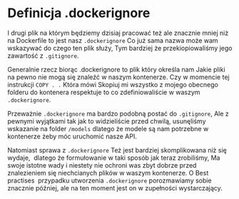 # Definicja .dockerignore

I drugi plik na którym będziemy dzisiaj pracować też ale znacznie mniej niż na Dockerfile to jest nasz `.dockerignore` Co już sama nazwa może wam wskazywać do czego ten plik służy, Tym bardziej że przekiopiowaliśmy jego zawartość z `.gitignore`.

Generalnie rzecz biorąc .dockerignore to plik który określa nam Jakie pliki na pewno nie mogą się znaleźć w naszym kontenerze. Czy w momencie tej instrukcji `COPY . .` Która mówi Skopiuj mi wszystko z mojego obecnego folderu do kontenera respektuje to co zdefiniowaliście w waszym `.dockerignore`. 

Przeważnie `.dockerignore` ma bardzo podobną postać do `.gitignore`, Ale z pewnymi wyjątkami tak jak to widzieliście przed chwilą, usunęliśmy wskazanie na folder `/models` dlatego że modele są nam potrzebne w kontenerze żeby móc uruchomić nasze API.

Natomiast sprawa z `.dockerignore` Też jest bardziej skomplikowana niż się wydaje,  dlatego że formułowanie w taki sposób jak teraz zrobiliśmy, Ma swoje istotne wady i niestety nie ochroni was zbyt dobrze przed znalezieniem się niechcianych plików w waszym kontenerze. O Best practises  przypadku utworzenia `.dockerignore` porozmawiamy sobie znacznie później, ale na ten moment jest on w zupełności wystarczający.